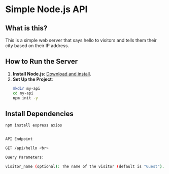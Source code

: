 # Simple Node.js API

## What is this?

This is a simple web server that says hello to visitors and tells them their city based on their IP address.

## How to Run the Server

1. **Install Node.js**: [Download and install](https://nodejs.org/).
2. **Set Up the Project**:
   ```bash
   mkdir my-api
   cd my-api
   npm init -y
   
## Install Dependencies

```bash
npm install express axios


API Endpoint

GET /api/hello <br>

Query Parameters:

visitor_name (optional): The name of the visitor (default is "Guest").

